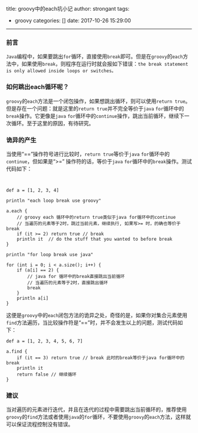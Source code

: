 title: groovy中的each坑小记
author: strongant
tags:
  - groovy
categories: []
date: 2017-10-26 15:29:00
---
### 前言

`Java`编程中，如果要跳出`for`循环，直接使用`break`即可。但是在`groovy`的`each`方法中，如果使用`break`，则程序在运行时就会报如下错误：`the break statement is only allowed inside loops or switches。`

### 如何跳出each循环呢？

  `groovy`的`each`方法是一个闭包操作，如果想跳出循环，则可以使用`return true`。 但是存在一个问题：就是这里的`return true`并不完全等价于`java` `for`循环中的`break`操作。它更像是`java` `for`循环中的`continue`操作，跳出当前循环，继续下一次循环。至于这里的原因，有待研究。
  
### 诡异的产生

  当使用“==”操作符号进行比较时，`return true`等价于`java` `for`循环中的`continue`，但如果是“>=” 操作符的话，等价于`java` `for`循环中的`break`操作。测试代码如下：
  
```


def a = [1, 2, 3, 4]

println "each loop break use groovy"

a.each {
    // groovy each 循环中的return true类似于java for循环中的continue
    // 当遍历的元素等于2时，跳过当前元素，继续执行, 如果写>= 时，的确也等价于break
    if (it >= 2) return true // break
    println it  // do the stuff that you wanted to before break
}

println "for loop break use java"

for (int i = 0; i < a.size(); i++) {
    if (a[i] == 2) {
        // java for 循环中的break直接跳出当前循环
        // 当遍历的元素等于2时，直接跳出循环
        break
    }
    println a[i]
}
```

这便是`groovy`中的`each`闭包方法的诡异之处，奇怪的是，如果你对集合元素使用`find`方法遍历，当比较操作符是“==”时，并不会发生以上的问题，测试代码如下：
```
def a = [1, 2, 3, 4, 5, 6, 7]

a.find {
    if (it == 3) return true // break 此时的break等价于java for循环中的break
    println it  
    return false // 继续循环
}
```

### 建议

  当对遍历的元素进行迭代，并且在迭代的过程中需要跳出当前循环的，推荐使用`groovy`的`find`方法或者使用`java`的`for`循环，不要使用`groovy`的`each`方法，这样就可以保证流程控制没有错误。